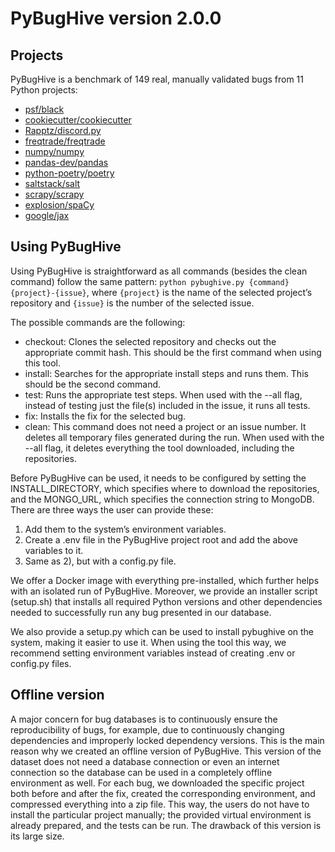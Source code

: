 # PyBugHive version 2.0.0

## Projects

PyBugHive is a benchmark of 149 real, manually validated bugs from 11 Python projects:

* [psf/black](https://github.com/psf/black)
* [cookiecutter/cookiecutter](https://github.com/cookiecutter/cookiecutter)
* [Rapptz/discord.py](https://github.com/Rapptz/discord.py)
* [freqtrade/freqtrade](https://github.com/freqtrade/freqtrade)
* [numpy/numpy](https://github.com/numpy/numpy)
* [pandas-dev/pandas](https://github.com/pandas-dev/pandas)
* [python-poetry/poetry](https://github.com/python-poetry/poetry)
* [saltstack/salt](https://github.com/saltstack/salt)
* [scrapy/scrapy](https://github.com/scrapy/scrapy)
* [explosion/spaCy](https://github.com/explosion/spaCy)
* [google/jax](https://github.com/google/jax)

## Using PyBugHive
Using PyBugHive is straightforward as all commands (besides the clean command) follow the same pattern: `python pybughive.py {command} {project}-{issue}`, where `{project}` is the name of the selected project’s repository and `{issue}` is the number of the selected issue.

The possible commands are the following:

* checkout: Clones the selected repository and checks out the appropriate commit hash. This should be the first command when using this tool.
* install: Searches for the appropriate install steps and runs them. This should be the second command.
* test: Runs the appropriate test steps. When used with the --all flag, instead of testing just the file(s) included in the issue, it runs all tests.
* fix: Installs the fix for the selected bug.
* clean: This command does not need a project or an issue number. It deletes all temporary files generated during the run. When used with the --all flag, it deletes everything the tool downloaded, including the repositories.

  
Before PyBugHive can be used, it needs to be configured by setting the INSTALL_DIRECTORY, which specifies where to download the repositories, and the MONGO_URL, which specifies the connection string to MongoDB. There are three ways the user can provide these:

1. Add them to the system’s environment variables.
2. Create a .env file in the PyBugHive project root and add the above variables to it.
3. Same as 2), but with a config.py file. 

We offer a Docker image with everything pre-installed, which further helps with an isolated run of PyBugHive. Moreover, we provide an installer script (setup.sh) that installs all required Python versions and other dependencies needed to successfully run any bug presented in our database. 

We also provide a setup.py which can be used to install pybughive on the system, making it easier to use it. When using the tool this way, we recommend setting environment variables instead of creating .env or config.py files.

## Offline version
A major concern for bug databases is to continuously ensure
the reproducibility of bugs, for example, due to
continuously changing dependencies and improperly locked
dependency versions.
This is the main reason why we created an offline version
of PyBugHive. This version of the dataset does not need a
database connection or even an internet connection so the
database can be used in a completely offline environment as
well. For each bug, we downloaded the specific project both
before and after the fix, created the corresponding environment,
and compressed everything into a zip file. This way,
the users do not have to install the particular project manually;
the provided virtual environment is already prepared, and the
tests can be run. The drawback of this version is its large size.

